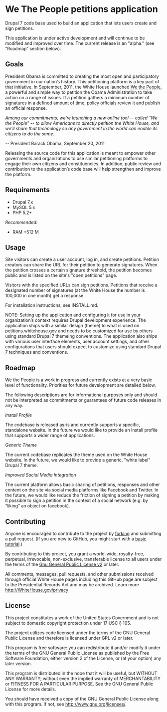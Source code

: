# We The People petitions application

Drupal 7 code base used to build an application that lets users create and sign petitions.

This application is under active development and will continue to be modified and improved over time. The current release is an "alpha." (see “Roadmap” section below).

## Goals

President Obama is committed to creating the most open and participatory government in our nation’s history. This petitioning platform is a key part of that initiative. In September, 2011, the White House launched [We the People](http://petitions.whitehouse.gov), a powerful and simple way to petition the Obama Administration to take action on a range of issues. If a petition gathers a minimum number of signatures in a defined amount of time, policy officials review it and publish an official response.

*Among our commitments, we’re launching a new online tool -- called “We the People” -- to allow Americans to directly petition the White House, and we’ll share that technology so any government in the world can enable its citizens to do the same.*

-- President Barack Obama, September 20, 2011

Releasing the source code for this application is meant to empower other governments and organizations to use similar petitioning platforms to engage their own citizens and constituencies. In addition, public review and contribution to the application’s code base will help strengthen and improve the platform.

## Requirements

* Drupal 7.x
* MySQL 5.x
* PHP 5.2+

*Recommended:*

* RAM +512 M

## Usage

Site visitors can create a user account, log in, and create petitions. Petition creators can share the URL for their petition to generate signatures. When the petition crosses a certain signature threshold, the petition becomes public and is listed on the site's "open petitions" page.

Visitors with the specified URLs can sign petitions. Petitions that receive a designated number of signatures (at the White House the number is 100,000 in one month) get a response.

For installation instructions, see INSTALL.md.

NOTE: Setting up the application and configuring it for use in your organization’s context requires Drupal development experience. The application ships with a similar design (theme) to what is used on petitions.whitehouse.gov and needs to be customized for use by others using standard Drupal 7 themeing conventions. The application also ships with various user interface elements, user account settings, and other configurations that users should expect to customize using standard Drupal 7 techniques and conventions.

## Roadmap

We the People is a work in progress and currently exists at a very basic level of functionality. Priorities for future development are detailed below.

The following descriptions are for informational purposes only and should not be interpreted as commitments or guarantees of future code releases in any way.

*Install Profile*

The codebase is released as-is and currently supports a specific, standalone website. In the future we would like to provide an install profile that supports a wider range of applications.

*Generic Theme*

The current codebase replicates the theme used on the White House website. In the future, we would like to provide a generic, "white label" Drupal 7 theme.

*Improved Social Media Integration*

The current platform allows basic sharing of petitions, responses and other content on the site via social media platforms like Facebook and Twitter. In the future, we would like reduce the friction of signing a petition by making it possible to sign a petition in the context of a social network (e.g. by “liking” an object on facebook).

## Contributing

Anyone is encouraged to contribute to the project by [forking](https://help.github.com/articles/fork-a-repo) and submitting a pull request. (If you are new to GitHub, you might start with a [basic tutorial](https://help.github.com/articles/set-up-git).)

By contributing to this project, you grant a world-wide, royalty-free, perpetual, irrevocable, non-exclusive, transferable license to all users under the terms of the [Gnu General Public License v2](http://www.gnu.org/licenses/gpl-2.0.html) or later.

All comments, messages, pull requests, and other submissions received through official White House pages including this GitHub page are subject to the Presidential Records Act and may be archived. Learn more http://WhiteHouse.gov/privacy

## License

This project constitutes a work of the United States Government and is not subject to domestic copyright protection under 17 USC § 105.

The project utilizes code licensed under the terms of the GNU General Public License and therefore is licensed under GPL v2 or later.

This program is free software: you can redistribute it and/or modify it under the terms of the GNU General Public License as published by the Free Software Foundation, either version 2 of the License, or (at your option) any later version.

This program is distributed in the hope that it will be useful, but WITHOUT ANY WARRANTY; without even the implied warranty of MERCHANTABILITY or FITNESS FOR A PARTICULAR PURPOSE. See the GNU General Public License for more details.

You should have received a copy of the GNU General Public License along with this program. If not, see http://www.gnu.org/licenses/.
